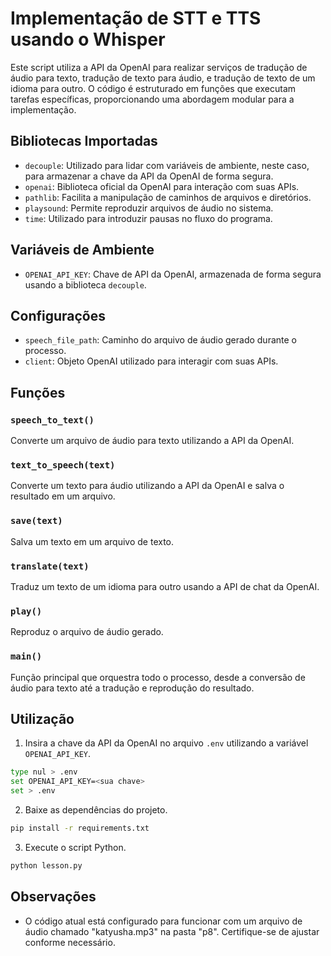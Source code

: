 # Implementação de STT e TTS usando o Whisper 

Este script utiliza a API da OpenAI para realizar serviços de tradução de áudio para texto, tradução de texto para áudio, e tradução de texto de um idioma para outro. O código é estruturado em funções que executam tarefas específicas, proporcionando uma abordagem modular para a implementação.

## Bibliotecas Importadas
- `decouple`: Utilizado para lidar com variáveis de ambiente, neste caso, para armazenar a chave da API da OpenAI de forma segura.
- `openai`: Biblioteca oficial da OpenAI para interação com suas APIs.
- `pathlib`: Facilita a manipulação de caminhos de arquivos e diretórios.
- `playsound`: Permite reproduzir arquivos de áudio no sistema.
- `time`: Utilizado para introduzir pausas no fluxo do programa.

## Variáveis de Ambiente
- `OPENAI_API_KEY`: Chave de API da OpenAI, armazenada de forma segura usando a biblioteca `decouple`.

## Configurações
- `speech_file_path`: Caminho do arquivo de áudio gerado durante o processo.
- `client`: Objeto OpenAI utilizado para interagir com suas APIs.

## Funções
### `speech_to_text()`
Converte um arquivo de áudio para texto utilizando a API da OpenAI.

### `text_to_speech(text)`
Converte um texto para áudio utilizando a API da OpenAI e salva o resultado em um arquivo.

### `save(text)`
Salva um texto em um arquivo de texto.

### `translate(text)`
Traduz um texto de um idioma para outro usando a API de chat da OpenAI.

### `play()`
Reproduz o arquivo de áudio gerado.

### `main()`
Função principal que orquestra todo o processo, desde a conversão de áudio para texto até a tradução e reprodução do resultado.

## Utilização
1. Insira a chave da API da OpenAI no arquivo `.env` utilizando a variável `OPENAI_API_KEY`.
```bash
type nul > .env 
set OPENAI_API_KEY=<sua chave>
set > .env
```

2. Baixe as dependências do projeto.
```bash
pip install -r requirements.txt
```

3. Execute o script Python.
```bash
python lesson.py
```

## Observações
- O código atual está configurado para funcionar com um arquivo de áudio chamado "katyusha.mp3" na pasta "p8". Certifique-se de ajustar conforme necessário.
